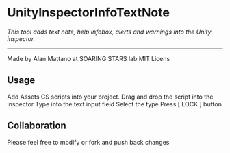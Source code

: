 # UnityInspectorInfoTextNote
*This tool adds text note, help infobox, alerts and warnings into the Unity inspector.*

---

Made by Alan Mattano at SOARING STARS lab
MIT Licens




## Usage

Add Assets CS scripts into your project.
Drag and drop the script into the inspector
Type into the text input field
Select the type
Press [ LOCK ] button




## Collaboration

Please feel free to modify or fork and push back changes
